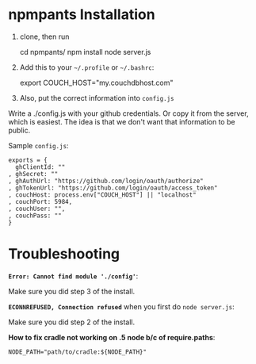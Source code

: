 npmpants Installation
===

1) clone, then run

    cd npmpants/
    npm install
    node server.js

2) Add this to your `~/.profile` or `~/.bashrc`:

    export COUCH_HOST="my.couchdbhost.com"

3) Also, put the correct information into `config.js`

Write a ./config.js with your github credentials. Or copy it from the server,
which is easiest. The idea is that we don't want that information to be
public.

Sample `config.js`:

    exports = {
      ghClientId: ""
    , ghSecret: ""
    , ghAuthUrl: "https://github.com/login/oauth/authorize"
    , ghTokenUrl: "https://github.com/login/oauth/access_token"
    , couchHost: process.env["COUCH_HOST"] || "localhost"
    , couchPort: 5984,
    , couchUser: "",
    , couchPass: ""
    }

Troubleshooting
===

**`Error: Cannot find module './config'`**:

Make sure you did step 3 of the install.


**`ECONNREFUSED, Connection refused`** when you first do `node server.js`:

Make sure you did step 2 of the install.


**How to fix cradle not working on .5 node b/c of require.paths**:

    NODE_PATH="path/to/cradle:${NODE_PATH}"


